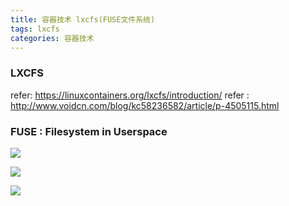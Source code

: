 ```yaml
---
title: 容器技术 lxcfs(FUSE文件系统)
tags: lxcfs
categories: 容器技术
---
```


### LXCFS
refer: https://linuxcontainers.org/lxcfs/introduction/
refer :   http://www.voidcn.com/blog/kc58236582/article/p-4505115.html

### FUSE :  Filesystem in Userspace
![](/images/fuse_1.png)

![](/images/fuse_2.png)

![](/images/fuse_3.png)
